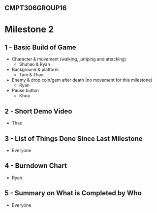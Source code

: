 ## CMPT306GROUP16

# Milestone 2
## 1 - Basic Build of Game
- Character & movement (walking, jumping and attacking)
  - Shuhao & Ryan
- Background & platform
  - Tam & Thao
- Enemy & drop coin/gem after death (no movement for this milestone)
  - Ryan
- Pause button
  - Khoa
## 2 - Short Demo Video
- Thao
## 3 - List of Things Done Since Last Milestone
- Everyone
## 4 - Burndown Chart
- Ryan
## 5 - Summary on What is Completed by Who
- Everyone
